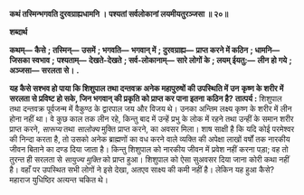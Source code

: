 **कथं तस्मिन्भगवति दुरवग्राह्यधामनि ।** **पश्यतां सर्वलोकानां लयमीयतुरञ्जसा ॥ २०॥** 

**शब्दार्थ** 

**कथम्—** **कैसे** **; तस्मिन्—** **उसमें** **; भगवति—** **भगवान् में** **; दुरवग्राह्य—** **प्राप्त करने में कठिन** **; धामनि—** **जिसका स्वभाव** **;** **पश्यताम्—** **देखते-देखते** **; सर्व-लोकानाम्—** **सारे लोगों के** **; लयम् ईयतु:—** **लीन हो गये** **; अञ्जसा—** **सरलता से।** **.** 

**यह कैसे सश्भव हो पाया कि शिशुपाल तथा दन्तवक्र अनेक महापुरुषों की उपस्थिति में उन** **कृष्ण के शरीर में सरलता से प्रविष्ट हो सके, जिन भगवान् की प्रकृति को प्राप्त कर पाना इतना** **कठिन है?** **तात्पर्य :** शिशुपाल तथा दन्तवक्र पूर्वजन्म में वैकुण्ठ के द्वारपाल जय और विजय थे। उनका अन्तिम लक्ष्य कृष्ण के शरीर में लीन होना नहीं था। वे कुछ काल तक लीन रहे, किन्तु बाद में उन्हें प्रभु के लोक में रहने तथा उन्हीं के समान शरीर प्राप्त करने, *सारूप्य* तथा *सालोक्य* मुक्ति प्राप्त करने, का अवसर मिला। शाष साक्षी है कि यदि कोई परमेश्वर की निन्दा करता है, तो उसको अनेक ब्राह्मणों का वध करने वाले व्यक्ति की अपेक्षा लाखों वर्षों तक नारकीय जीवन बिताने का दण्ड दिया जाता है। किन्तु शिशुपाल को नारकीय जीवन में प्रवेश नहीं करना पड़ा; वह तो तुरन्त ही सरलता से *सायुज्य* *मुक्ति* को प्राप्त हुआ। शिशुपाल को ऐसा सुअवसर दिया जाना कोरी कथा नहीं है। वहाँ पर उपस्थित सभी लोगों ने इसे देखा, अतएव साक्ष्य की कमी नहीं है। लेकिन यह हुआ कैसे? महाराज युधिष्ठिर अत्यन्त चकित थे।  